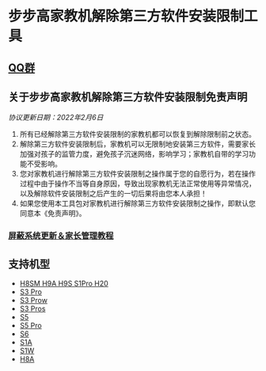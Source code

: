 # 步步高家教机解除第三方软件安装限制工具
## [QQ群](Group.md)
## 关于步步高家教机解除第三方软件安装限制免责声明
*协议更新日期：2022年2月6日*
1. 所有已经解除第三方软件安装限制的家教机都可以恢复到解除限制前之状态。
2. 解除第三方软件安装限制后，家教机可以无限制地安装第三方软件，需要家长加强对孩子的监管力度，避免孩子沉迷网络，影响学习；家教机自带的学习功能不受影响。
3. 您对家教机进行解除第三方软件安装限制之操作属于您的自愿行为，若在操作过程中由于操作不当等自身原因，导致出现家教机无法正常使用等异常情况，以及解除软件安装限制之后产生的一切后果将由您本人承担！
4. 如果您使用本工具包对家教机进行解除第三方软件安装限制之操作，即默认您同意本《免责声明》。
### [屏蔽系统更新＆家长管理教程](https://kdocs.cn/l/cune7WAK6oZX)
## 支持机型
- [H8SM H9A H9S S1Pro H20](https://eebbk.com.cn/mt8167.html)
- [S3 Pro](https://eebbk.com.cn/s3pro.html)
- [S3 Prow](S3Prow.md)
- [S3 Pros](S3Pros.md)
- [S5](https://eebbk.com.cn/s5.html)
- [S5 Pro](S5Pro.md)
- [S6](https://eebbk.com.cn/s6.html)
- [S1A](S1A.md)
- [S1W](S1W.md)
- [H8A](H8A.md)
